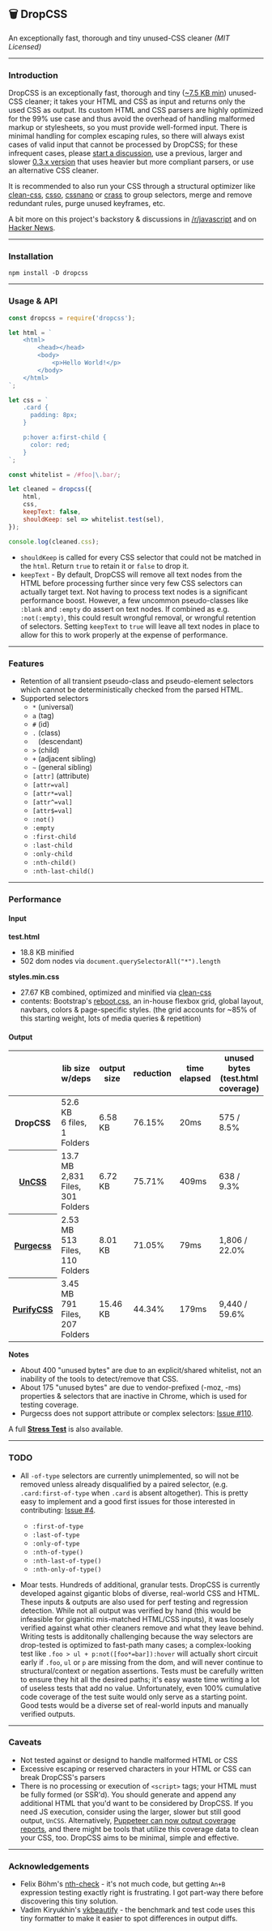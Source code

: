 ## 🗑 DropCSS

An exceptionally fast, thorough and tiny unused-CSS cleaner _(MIT Licensed)_

---
### Introduction

DropCSS is an exceptionally fast, thorough and tiny ([~7.5 KB min](https://github.com/leeoniya/dropcss/tree/master/dist/dropcss.min.js)) unused-CSS cleaner; it takes your HTML and CSS as input and returns only the used CSS as output. Its custom HTML and CSS parsers are highly optimized for the 99% use case and thus avoid the overhead of handling malformed markup or stylesheets, so you must provide well-formed input. There is minimal handling for complex escaping rules, so there will always exist cases of valid input that cannot be processed by DropCSS; for these infrequent cases, please [start a discussion](https://github.com/leeoniya/dropcss/issues), use a previous, larger and slower [0.3.x version](https://github.com/leeoniya/dropcss/releases) that uses heavier but more compliant parsers, or use an alternative CSS cleaner.

It is recommended to also run your CSS through a structural optimizer like [clean-css](https://github.com/jakubpawlowicz/clean-css), [csso](https://github.com/css/csso), [cssnano](https://github.com/cssnano/cssnano) or [crass](https://github.com/mattbasta/crass) to group selectors, merge and remove redundant rules, purge unused keyframes, etc.

A bit more on this project's backstory & discussions in [/r/javascript](https://old.reddit.com/r/javascript/comments/b3mcu8/dropcss_010_a_minimal_and_thorough_unused_css/) and on [Hacker News](https://news.ycombinator.com/item?id=19469080).

---
### Installation

```
npm install -D dropcss
```

---
### Usage & API

```js
const dropcss = require('dropcss');

let html = `
    <html>
        <head></head>
        <body>
            <p>Hello World!</p>
        </body>
    </html>
`;

let css = `
    .card {
      padding: 8px;
    }

    p:hover a:first-child {
      color: red;
    }
`;

const whitelist = /#foo|\.bar/;

let cleaned = dropcss({
    html,
    css,
    keepText: false,
    shouldKeep: sel => whitelist.test(sel),
});

console.log(cleaned.css);
```

- `shouldKeep` is called for every CSS selector that could not be matched in the `html`. Return `true` to retain it or `false` to drop it.
- `keepText` - By default, DropCSS will remove all text nodes from the HTML before processing further since very few CSS selectors can actually target text. Not having to process text nodes is a significant performance boost. However, a few uncommon pseudo-classes like `:blank` and `:empty` do assert on text nodes. If combined as e.g. `:not(:empty)`, this could result wrongful removal, or wrongful retention of selectors. Setting `keepText` to `true` will leave all text nodes in place to allow for this to work properly at the expense of performance.

---
### Features

- Retention of all transient pseudo-class and pseudo-element selectors which cannot be deterministically checked from the parsed HTML.
- Supported selectors
  - `*` (universal)
  - `a` (tag)
  - `#` (id)
  - `.` (class)
  - ` ` (descendant)
  - `>` (child)
  - `+` (adjacent sibling)
  - `~` (general sibling)
  - `[attr]` (attribute)
  - `[attr=val]`
  - `[attr*=val]`
  - `[attr^=val]`
  - `[attr$=val]`
  - `:not()`
  - `:empty`
  - `:first-child`
  - `:last-child`
  - `:only-child`
  - `:nth-child()`
  - `:nth-last-child()`

---
### Performance

#### Input

**test.html**

- 18.8 KB minified
- 502 dom nodes via `document.querySelectorAll("*").length`

**styles.min.css**

- 27.67 KB combined, optimized and minified via [clean-css](https://github.com/jakubpawlowicz/clean-css)
- contents: Bootstrap's [reboot.css](https://github.com/twbs/bootstrap/blob/master/dist/css/bootstrap-reboot.css), an in-house flexbox grid, global layout, navbars, colors & page-specific styles. (the grid accounts for ~85% of this starting weight, lots of media queries & repetition)

#### Output

<table>
    <thead>
        <tr>
            <th></th>
            <th>lib size w/deps</th>
            <th>output size</th>
            <th>reduction</th>
            <th>time elapsed</th>
            <th>unused bytes (test.html coverage)</th>
        </tr>
    </thead>
    <tbody>
        <tr>
            <th><strong>DropCSS</strong></th>
            <td>
				52.6 KB<br>
				6 files, 1 Folders
            </td>
            <td>6.58 KB</td>
            <td>76.15%</td>
            <td>20ms</td>
            <td>575 / 8.5%</td>
        </tr>
        <tr>
            <th><a href="https://github.com/uncss/uncss">UnCSS</a></th>
            <td>
                13.7 MB<br>
                2,831 Files, 301 Folders
            </td>
            <td>6.72 KB</td>
            <td>75.71%</td>
            <td>409ms</td>
            <td>638 / 9.3%</td>
        </tr>
        <tr>
            <th><a href="https://github.com/FullHuman/purgecss">Purgecss</a></th>
            <td>
                2.53 MB<br>
                513 Files, 110 Folders
            </td>
            <td>8.01 KB</td>
            <td>71.05%</td>
            <td>79ms</td>
            <td>1,806 / 22.0%</td>
        </tr>
        <tr>
            <th><a href="https://github.com/purifycss/purifycss">PurifyCSS</a></th>
            <td>
                3.45 MB<br>
                791 Files, 207 Folders
            </td>
            <td>15.46 KB</td>
            <td>44.34%</td>
            <td>179ms</td>
            <td>9,440 / 59.6%</td>
        </tr>
    </tbody>
</table>

**Notes**

- About 400 "unused bytes" are due to an explicit/shared whitelist, not an inability of the tools to detect/remove that CSS.
- About 175 "unused bytes" are due to vendor-prefixed (-moz, -ms) properties & selectors that are inactive in Chrome, which is used for testing coverage.
- Purgecss does not support attribute or complex selectors: [Issue #110](https://github.com/FullHuman/purgecss/issues/110).

A full **[Stress Test](https://github.com/leeoniya/dropcss/tree/master/test/bench)** is also available.

---
### TODO

- All `-of-type` selectors are currently unimplemented, so will not be removed unless already disqualified by a paired selector, (e.g. `.card:first-of-type` when `.card` is absent altogether). This is pretty easy to implement and a good first issues for those interested in contributing: [Issue #4](https://github.com/leeoniya/dropcss/issues/4).
  - `:first-of-type`
  - `:last-of-type`
  - `:only-of-type`
  - `:nth-of-type()`
  - `:nth-last-of-type()`
  - `:nth-only-of-type()`

- Moar tests. Hundreds of additional, granular tests. DropCSS is currently developed against gigantic blobs of diverse, real-world CSS and HTML. These inputs & outputs are also used for perf testing and regression detection. While not all output was verified by hand (this would be infeasible for giganitic mis-matched HTML/CSS inputs), it was loosely verified against what other cleaners remove and what they leave behind. Writing tests is additonally challenging because the way selectors are drop-tested is optimized to fast-path many cases; a complex-looking test like `.foo > ul + p:not([foo*=bar]):hover` will actually short circuit early if `.foo`, `ul` or `p` are missing from the dom, and will never continue to structural/context or negation assertions. Tests must be carefully written to ensure they hit all the desired paths; it's easy waste time writing a lot of useless tests that add no value. Unfortunately, even 100% cumulative code coverage of the test suite would only serve as a starting point. Good tests would be a diverse set of real-world inputs and manually verified outputs.

---
### Caveats

- Not tested against or designd to handle malformed HTML or CSS
- Excessive escaping or reserved characters in your HTML or CSS can break DropCSS's parsers
- There is no processing or execution of `<script>` tags; your HTML must be fully formed (or SSR'd). You should generate and append any additional HTML that you'd want to be considered by DropCSS. If you need JS execution, consider using the larger, slower but still good output, `UnCSS`. Alternatively, [Puppeteer can now output coverage reports](https://www.philkrie.me/2018/07/04/extracting-coverage.html), and there might be tools that utilize this coverage data to clean your CSS, too. DropCSS aims to be minimal, simple and effective.

---
### Acknowledgements

- Felix Böhm's [nth-check](https://github.com/fb55/nth-check) - it's not much code, but getting `An+B` expression testing exactly right is frustrating. I got part-way there before discovering this tiny solution.
- Vadim Kiryukhin's [vkbeautify](https://github.com/vkiryukhin/vkBeautify) - the benchmark and test code uses this tiny formatter to make it easier to spot differences in output diffs.